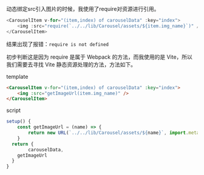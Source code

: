 动态绑定src引入图片的时候，我使用了require对资源进行引用。

```js
<CarouselItem v-for="(item,index) of carouselData" :key="index">
    <img :src="require(`../../lib/Carousel/assets/${item.img_name}`)" />
</CarouselItem>
```

结果出现了报错：`require is not defined`

初步判断这是因为 require 是属于 Webpack 的方法，而我使用的是 Vite，所以我们需要去寻找 Vite 静态资源处理的方法，方法如下。

template

```html
<CarouselItem v-for="(item,index) of carouselData" :key="index">
    <img :src="getImageUrl(item.img_name)" />
</CarouselItem>
```

script

```js
setup() {
    const getImageUrl = (name) => {
        return new URL(`../../lib/Carousel/assets/${name}`, import.meta.url).href
    }
  return {
        carouselData,
    getImageUrl
  }
}
```